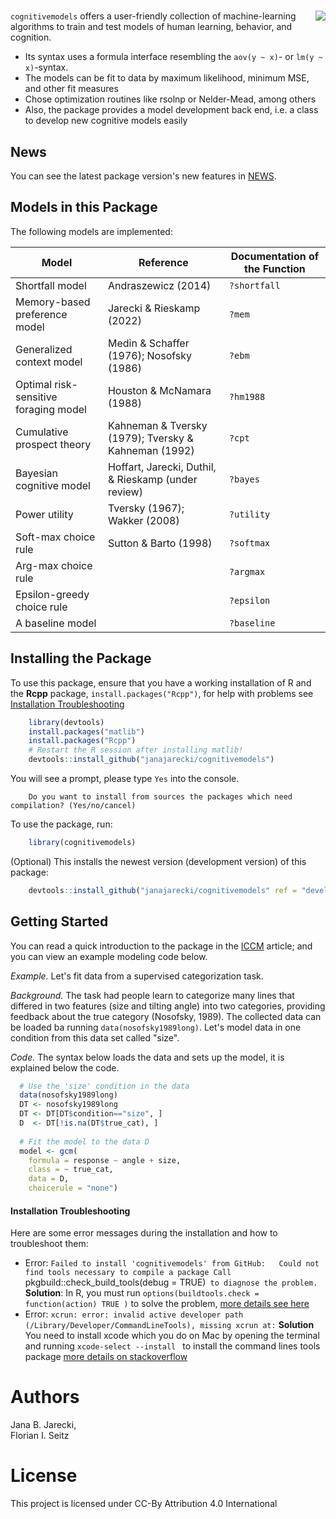 # <img style="margin-bottom:10px;" src="man/figures/logo_inverted.png" align="right" />

`cognitivemodels` offers a user-friendly collection of machine-learning  algorithms to train and test models of human learning, behavior, and cognition.

* Its syntax uses a formula interface resembling the `aov(y ~ x)`- or `lm(y ~ x)`-syntax.
* The models can be fit to data by maximum likelihood, minimum MSE, and other fit measures
* Chose optimization routines like rsolnp or Nelder-Mead, among others
* Also, the package provides a model development back end, i.e. a class to develop new cognitive models easily


## News
You can see the latest package version's new features in [NEWS](NEWS.md).

## Models in this Package
The following models are implemented:

Model | Reference | Documentation of the Function
------------ | ------------- | -------------
Shortfall model | Andraszewicz (2014) | `?shortfall`
Memory-based preference model | Jarecki & Rieskamp (2022) | `?mem`
Generalized context model | Medin & Schaffer (1976); Nosofsky (1986) | `?ebm`
Optimal risk-sensitive foraging model | Houston & McNamara (1988) | `?hm1988`
Cumulative prospect theory | Kahneman & Tversky (1979); Tversky & Kahneman (1992) | `?cpt`
Bayesian cognitive model | Hoffart, Jarecki, Duthil, & Rieskamp (under review) | `?bayes`
Power utility | Tversky (1967); Wakker (2008)| `?utility`
Soft-max choice rule | Sutton & Barto (1998) | `?softmax`
Arg-max choice rule | | `?argmax`
Epsilon-greedy choice rule |  | `?epsilon`
A baseline model | | `?baseline`


## Installing the Package
To use this package, ensure that you have a working installation of R and the **Rcpp** package, `install.packages("Rcpp")`, for help with problems see [Installation Troubleshooting](#Installation-Troubleshooting)

```R
    library(devtools)
    install.packages("matlib")
    install.packages("Rcpp")
    # Restart the R session after installing matlib! 
    devtools::install_github("janajarecki/cognitivemodels")
```

You will see a prompt, please type `Yes` into the console.

```
    Do you want to install from sources the packages which need compilation? (Yes/no/cancel) 
```


To use the package, run:

```R
    library(cognitivemodels)
```

(Optional) This installs the newest version (development version) of this package:

```R
    devtools::install_github("janajarecki/cognitivemodels" ref = "development")
```


## Getting Started
You can read a quick introduction to the package in the [ICCM](https://psyarxiv.com/6kb4w/) article; and you can view an example modeling code below.

_Example._ Let's fit data from a supervised categorization task. 

_Background._ The task had people learn to categorize many lines that differed in two features (size and tilting angle) into two categories, providing feedback about the true category (Nosofsky, 1989). The collected data can be loaded ba running `data(nosofsky1989long)`. Let's model data in one condition from this data set called "size".

_Code._ The syntax below loads the data and sets up the model, it is explained below the code.

```R
  # Use the 'size' condition in the data
  data(nosofsky1989long)
  DT <- nosofsky1989long
  DT <- DT[DT$condition=="size", ]
  D  <- DT[!is.na(DT$true_cat), ]
  
  # Fit the model to the data D
  model <- gcm(
    formula = response ~ angle + size,
    class = ~ true_cat,
    data = D,
    choicerule = "none")
``` 


#### Installation Troubleshooting
Here are some error messages during the installation and how to troubleshoot them:

* Error: `Failed to install 'cognitivemodels' from GitHub:   Could not find tools necessary to compile a package Call `pkgbuild::check_build_tools(debug = TRUE)` to diagnose the problem.` **Solution**: In R, you must run `options(buildtools.check = function(action) TRUE )` to solve the problem, [more details see here](https://stackoverflow.com/questions/37776377/error-when-installing-an-r-package-from-github-could-not-find-build-tools-neces)
* Error: `xcrun: error: invalid active developer path (/Library/Developer/CommandLineTools), missing xcrun at:` **Solution** You need to install xcode which you do on Mac by opening the terminal and running `xcode-select --install
` to install the command lines tools package [more details on stackoverflow](https://apple.stackexchange.com/questions/254380/why-am-i-getting-an-invalid-active-developer-path-when-attempting-to-use-git-a)
    
# Authors
Jana B. Jarecki,  
Florian I. Seitz

# License
This project is licensed under CC-By Attribution 4.0 International
